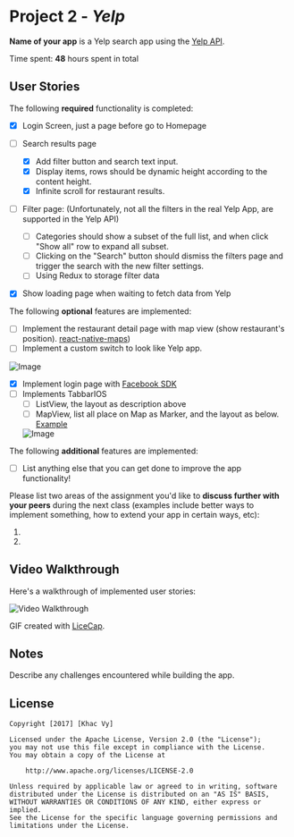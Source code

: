 # Project 2 - *Yelp*

**Name of your app** is a Yelp search app using the [Yelp API](https://www.yelp.com/developers/documentation/v3/business_search).

Time spent: **48** hours spent in total

## User Stories

The following **required** functionality is completed:
- [x] Login Screen, just a page before go to Homepage
- [ ] Search results page
   - [x] Add filter button and search text input.
   - [x] Display items, rows should be dynamic height according to the content height.
   - [x] Infinite scroll for restaurant results.
- [ ] Filter page: (Unfortunately, not all the filters in the real Yelp App, are supported in the Yelp API)
   - [ ] Categories should show a subset of the full list, and when click "Show all" row to expand all subset.
   - [ ] Clicking on the "Search" button should dismiss the filters page and trigger the search with the new filter settings.
   - [ ] Using Redux to storage filter data
 - [x] Show loading page when waiting to fetch data from Yelp


The following **optional** features are implemented:

- [ ] Implement the restaurant detail page with map view (show restaurant's position). [react-native-maps](https://github.com/airbnb/react-native-maps))
- [ ] Implement a custom switch to look like Yelp app.

![Image](https://media.giphy.com/media/xUPGcFu0WDyYrdCdDq/giphy.gif)

- [x] Implement login page with [Facebook SDK](https://github.com/facebook/react-native-fbsdk)
- [ ] Implements TabbarIOS
  - [ ] ListView, the layout as description above
  - [ ] MapView, list all place on Map as Marker, and the layout as below. [Example](https://github.com/airbnb/react-native-maps#using-the-mapview-with-the-animated-api)
  
  ![Image](http://i.giphy.com/3o6UBdGQdM1GmVoIdq.gif)

The following **additional** features are implemented:

- [ ] List anything else that you can get done to improve the app functionality!

Please list two areas of the assignment you'd like to **discuss further with your peers** during the next class (examples include better ways to implement something, how to extend your app in certain ways, etc):

1.
2.

## Video Walkthrough

Here's a walkthrough of implemented user stories:

<img src='http://i.imgur.com/3fZtqge.gif' title='Video Walkthrough' width='' alt='Video Walkthrough' />

GIF created with [LiceCap](http://www.cockos.com/licecap/).

## Notes

Describe any challenges encountered while building the app.

## License

    Copyright [2017] [Khac Vy]

    Licensed under the Apache License, Version 2.0 (the "License");
    you may not use this file except in compliance with the License.
    You may obtain a copy of the License at

        http://www.apache.org/licenses/LICENSE-2.0

    Unless required by applicable law or agreed to in writing, software
    distributed under the License is distributed on an "AS IS" BASIS,
    WITHOUT WARRANTIES OR CONDITIONS OF ANY KIND, either express or implied.
    See the License for the specific language governing permissions and
    limitations under the License.